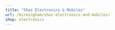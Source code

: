 ```yaml
---
title: "Shaz Electronics & Mobiles"
url: /birmingham/shaz-electronics-and-mobiles/
shop: electronics
---
```

